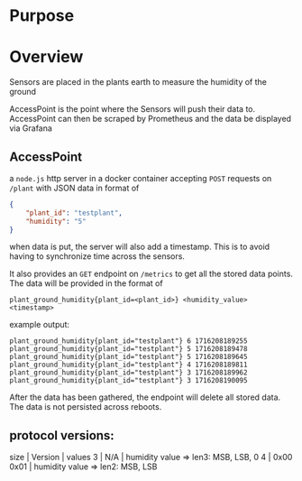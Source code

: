 # Purpose

# Overview
Sensors are placed in the plants earth to measure the humidity of the ground

AccessPoint is the point where the Sensors will push their data to. AccessPoint can then be scraped by Prometheus and the data be displayed via Grafana


## AccessPoint
a `node.js` http server in a docker container accepting `POST` requests on `/plant` with JSON data in format of

``` JSON
{
    "plant_id": "testplant",
    "humidity": "5"
}
```
when data is put, the server will also add a timestamp. This is to avoid having to synchronize time across the sensors. 

It also provides an `GET` endpoint on `/metrics` to get all the stored data points.
The data will be provided in the format of 
```
plant_ground_humidity{plant_id=<plant_id>} <humidity_value> <timestamp>
```

example output:
```
plant_ground_humidity{plant_id="testplant"} 6 1716208189255
plant_ground_humidity{plant_id="testplant"} 5 1716208189478
plant_ground_humidity{plant_id="testplant"} 5 1716208189645
plant_ground_humidity{plant_id="testplant"} 4 1716208189811
plant_ground_humidity{plant_id="testplant"} 3 1716208189962
plant_ground_humidity{plant_id="testplant"} 3 1716208190095
```


After the data has been gathered, the endpoint will delete all stored data.
The data is not persisted across reboots.


## protocol versions:

size |  Version  | values 
 3   |    N/A    | humidity value => len3: MSB, LSB, 0
 4   | 0x00 0x01 | humidity value => len2: MSB, LSB 